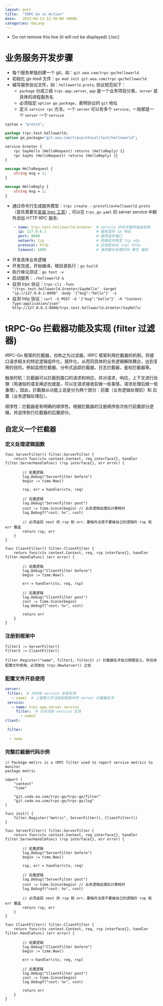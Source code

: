 ```yaml
---
layout: post
title:  "tRPC-Go in Action"
date:   2023-04-13 12:30:00 +0800
categories: GoLang
---
```


* Do not remove this line (it will not be displayed)
{:toc}


# 业务服务开发步骤

* 每个服务单独创建一个 git，如：`git.woa.com/trpc-go/helloworld`
* 初始化 go mod 文件：`go mod init git.woa.com/trpc-go/helloworld`
* 编写服务协议文件，如：`helloworld.proto`, 协议规范如下：
    * `package` 分成三级 `trpc.app.server`, `app` 是一个业务项目分类，`server` 是具体的进程服务名
    * 必须指定 `option go_package`，表明协议的 `git` 地址
    * 定义 `service rpc` 方法，一个 `server` 可以有多个 `service`，一般都是一个 `server` 一个 `service`

``` proto
syntax = "proto3";

package trpc.test.helloworld;
option go_package="git.woa.com/trpcprotocol/test/helloworld";

service Greeter {
    rpc SayHello (HelloRequest) returns (HelloReply) {}
    rpc SayHi (HelloRequest) returns (HelloReply) {}
}

message HelloRequest {
    string msg = 1;
}

message HelloReply {
    string msg = 1;
}
```

* 通过命令行生成服务模型：`trpc create --protofile=helloworld.proto`（首先需要先[安装 trpc 工具](https://git.woa.com/trpc-go/trpc-go-cmdline)）, 可以在 `trpc_go.yaml` 的 server service 中额外添加 HTTP RPC 服务:

``` yaml
    - name: trpc.test.helloworld.Greeter  # service 的名字服务路由名称
      ip: 127.0.0.1                       # 服务监听 ip 地址
      port: 8080                          # 服务监听端口
      network: tcp                        # 网络监听类型 tcp udp
      protocol: http                      # 应用层协议 trpc http
      timeout: 1000                       # 请求最长处理时间 单位 毫秒
```

* 开发具体业务逻辑
* 开发完成，开始编译，根目录执行：`go build`
* 执行单元测试：`go test -v`
* 启动服务：`./helloworld &`
* 自测 trpc 协议：`trpc-cli -func "/trpc.test.helloworld.Greeter/SayHello" -target "ip://127.0.0.1:8000" -body '{"msg":"hello"}' -v`
* 自测 http 协议：`curl -X POST -d '{"msg":"hello"}' -H "Content-Type:application/json" http://127.0.0.1:8080/trpc.test.helloworld.Greeter/SayHello`



# tRPC-Go 拦截器功能及实现 (filter 过滤器)

tRPC-Go 框架的拦截器，也称之为过滤器。tRPC 框架利用拦截器的机制，将接口请求相关的特定逻辑组件化，插件化，从而同具体的业务逻辑解除耦合，达到复用的目的。例如监控拦截器，分布式追踪拦截器，日志拦截器，鉴权拦截器等。

触发时机：拦截器可以拦截到接口的请求和响应，并对请求，响应，上下文进行处理（用通俗的语言阐述也就是，可以在请求接收前做一些事情，请求处理后做一些事情），因此，拦截器从功能上说是分为两个部分：前置（业务逻辑处理前）和 后置（业务逻辑处理后）。

顺序性：拦截器是有明确的顺序性，根据拦截器的注册顺序依次执行前置部分逻辑，并逆序执行拦截器的后置部分。

## 自定义一个拦截器

### 定义处理逻辑函数

``` golang
func ServerFilter() filter.ServerFilter {
	return func(ctx context.Context, req interface{}, handler filter.ServerHandleFunc) (rsp interface{}, err error) {

		// 前置逻辑
		log.Debug("ServerFilter before")
		begin := time.Now()

		rsp, err = handler(ctx, req)

		// 后置逻辑
		log.Debug("ServerFilter post")
		cost := time.Since(begin) // 业务逻辑处理后计算耗时
		log.Debugf("cost: %v", cost)

		// 必须返回 next 的 rsp 和 err，要格外注意不要被自己的逻辑的 rsp 和 err 覆盖
		return rsp, err
	}
}

func ClientFilter() filter.ClientFilter {
	return func(ctx context.Context, req, rsp interface{}, handler filter.HandleFunc) (err error) {

		// 前置逻辑
		log.Debug("ClientFilter before")
		begin := time.Now()

		err = handler(ctx, req, rsp)

		// 后置逻辑
		log.Debug("ClientFilter post")
		cost := time.Since(begin)
		log.Debugf("cost: %v", cost)

		return err
	}
}
```

### 注册到框架中

``` golang
filter1 := ServerFilter()
filter2 := ClientFilter()

filter.Register("name", filter1, filter2) // 拦截器名字自己随便定义，供后续配置文件使用，必须放在 trpc.NewServer() 之前
```

### 配置文件开启使用

``` yaml
server:
 filter:  # 对所有 service 全部生效
   - name1  # 上面第三步注册到框架中的 server 拦截器名字
 service:
   - name: trpc.app.server.service
     filter:  # 只对当前 service 生效
       - name2
client:
 ...
 filter:
  ...
  - name

```

### 完整拦截器代码示例

``` golang
// Package metirc is a tRPC filter used to report service metrics to monitor
package metric

import (
	"context"
	"time"

	"git.code.oa.com/trpc-go/trpc-go/filter"
	"git.code.oa.com/trpc-go/trpc-go/log"
)

func init() {
	filter.Register("metric", ServerFilter(), ClientFilter())
}

func ServerFilter() filter.ServerFilter {
	return func(ctx context.Context, req interface{}, handler filter.ServerHandleFunc) (rsp interface{}, err error) {

		// 前置逻辑
		log.Debug("ServerFilter before")
		begin := time.Now()

		rsp, err = handler(ctx, req)

		// 后置逻辑
		log.Debug("ServerFilter post")
		cost := time.Since(begin) // 业务逻辑处理后计算耗时
		log.Debugf("cost: %v", cost)

		// 必须返回 next 的 rsp 和 err，要格外注意不要被自己的逻辑的 rsp 和 err 覆盖
		return rsp, err
	}
}

func ClientFilter() filter.ClientFilter {
	return func(ctx context.Context, req, rsp interface{}, handler filter.HandleFunc) (err error) {

		// 前置逻辑
		log.Debug("ClientFilter before")
		begin := time.Now()

		err = handler(ctx, req, rsp)

		// 后置逻辑
		log.Debug("ClientFilter post")
		cost := time.Since(begin)
		log.Debugf("cost: %v", cost)

		return err
	}
}
```
